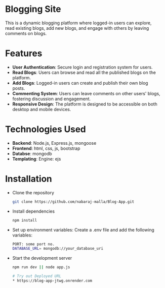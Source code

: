 # Blogging Site
This is a dynamic blogging platform where logged-in users can explore, read existing blogs, add new blogs, and engage with others by leaving comments on blogs.

# Features
- **User Authentication**: Secure login and registration system for users.
- **Read Blogs**: Users can browse and read all the published blogs on the platform.
- **Add Blogs**: Logged-in users can create and publish their own blog posts.
- **Commenting System**: Users can leave comments on other users' blogs, fostering discussion and engagement.
- **Responsive Design**: The platform is designed to be accessible on both desktop and mobile devices.

# Technologies Used
- **Backend**: Node.js, Express.js, mongoose
- **Frontend**: html, css, js, bootstrap
- **Databse**: mongodb
- **Templating**: Engine: ejs

# Installation
- Clone the repository
  ```bash
  git clone https://github.com/nabaraj-malla/Blog-App.git
- Install dependencies
  ```bash
  npm install
- Set up environment variables: Create a .env file and add the following variables:
  ```bash
  PORT: some port no.
  DATABASE_URL= mongodb://your_database_uri
- Start the development server
  ```bash
  npm run dev || node app.js

  # Try out Deployed URL
  * https://blog-app-jtwg.onrender.com
  
  
